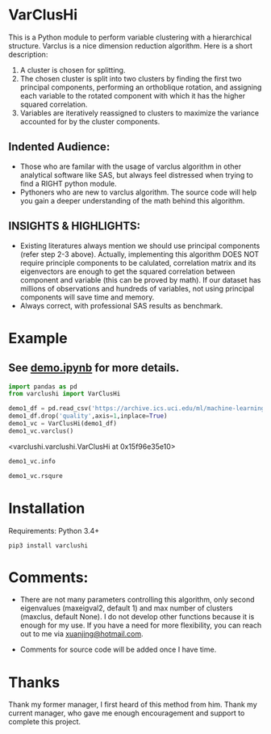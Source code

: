 # VarClusHi

This is a Python module to perform variable clustering with a hierarchical structure. Varclus is a nice dimension reduction algorithm. Here is a short description:

1. A cluster is chosen for splitting.
2. The chosen cluster is split into two clusters by finding the first two principal components, performing an orthoblique rotation, and assigning each variable to the rotated component with which it has the higher squared correlation.
3. Variables are iteratively reassigned to clusters to maximize the variance accounted for by the cluster components.


## Indented Audience:
- Those who are familar with the usage of varclus algorithm in other analytical software like SAS, but always feel distressed when trying to find a RIGHT python module.
- Pythoners who are new to varclus algorithm. The source code will help you gain a deeper understanding of the math behind this algorithm.

## INSIGHTS & HIGHLIGHTS:
- Existing literatures always mention we should use principal components (refer step 2-3 above). Actually, implementing this algorithm DOES NOT require principle components to be calulated, correlation matrix and its eigenvectors are enough to get the squared correlation between component and variable (this can be proved by math). If our dataset has millions of observations and hundreds of variables, not using principal components will save time and memory.
- Always correct, with professional SAS results as benchmark.



# Example

## See [demo.ipynb](https://github.com/jingtt/varclushi/blob/master/demo.ipynb) for more details.

```python
import pandas as pd
from varclushi import VarClusHi
```


```python
demo1_df = pd.read_csv('https://archive.ics.uci.edu/ml/machine-learning-databases/wine-quality/winequality-red.csv', sep=';')
demo1_df.drop('quality',axis=1,inplace=True)
demo1_vc = VarClusHi(demo1_df)
demo1_vc.varclus()
```

<varclushi.varclushi.VarClusHi at 0x15f96e35e10>




```python
demo1_vc.info
```

```python
demo1_vc.rsqure
```



# Installation

Requirements: Python 3.4+

```
pip3 install varclushi
```

# Comments:
- There are not many parameters controlling this algorithm, only second eigenvalues (maxeigval2, default 1) and max number of clusters (maxclus, default None). I do not develop other functions because it is enough for my use. If you have a need for more flexibility, you can reach out to me via xuanjing@hotmail.com.

- Comments for source code will be added once I have time.

# Thanks

Thank my former manager, I first heard of this method from him. Thank my current manager, who gave me enough encouragement and support to complete this project.


 
